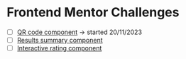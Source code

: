 # Frontend Mentor Challenges

- [ ] [QR code component](https://www.frontendmentor.io/challenges/qr-code-component-iux_sIO_H) → started 20/11/2023
- [ ] [Results summary component](https://www.frontendmentor.io/challenges/results-summary-component-CE_K6s0maV)
- [ ] [Interactive rating component](https://www.frontendmentor.io/challenges/interactive-rating-component-koxpeBUmI)